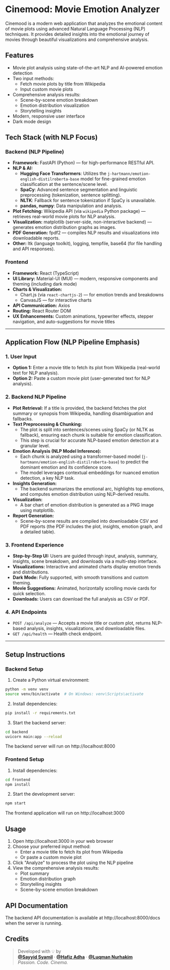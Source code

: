 # Cinemood: Movie Emotion Analyzer

Cinemood is a modern web application that analyzes the emotional content of movie plots using advanced Natural Language Processing (NLP) techniques. It provides detailed insights into the emotional journey of movies through beautiful visualizations and comprehensive analysis.

## Features

- Movie plot analysis using state-of-the-art NLP and AI-powered emotion detection
- Two input methods:
  - Fetch movie plots by title from Wikipedia
  - Input custom movie plots
- Comprehensive analysis results:
  - Scene-by-scene emotion breakdown
  - Emotion distribution visualization
  - Storytelling insights
- Modern, responsive user interface
- Dark mode design

## Tech Stack (with NLP Focus)

### Backend (NLP Pipeline)
- **Framework:** FastAPI (Python) — for high-performance RESTful API.
- **NLP & AI:**
  - **Hugging Face Transformers**: Utilizes the `j-hartmann/emotion-english-distilroberta-base` model for fine-grained emotion classification at the sentence/scene level.
  - **SpaCy**: Advanced sentence segmentation and linguistic preprocessing (tokenization, sentence splitting).
  - **NLTK**: Fallback for sentence tokenization if SpaCy is unavailable.
  - **pandas, numpy**: Data manipulation and analysis.
- **Plot Fetching:** Wikipedia API (via `wikipedia` Python package) — retrieves real-world movie plots for NLP analysis.
- **Visualization:** matplotlib (server-side, non-interactive backend) — generates emotion distribution graphs as images.
- **PDF Generation:** fpdf2 — compiles NLP results and visualizations into downloadable reports.
- **Other:** ltk (language toolkit), logging, tempfile, base64 (for file handling and API responses).

### Frontend
- **Framework:** React (TypeScript)
- **UI Library:** Material-UI (MUI) — modern, responsive components and theming (including dark mode)
- **Charts & Visualization:**
  - Chart.js (via `react-chartjs-2`) — for emotion trends and breakdowns
  - CanvasJS — for interactive charts
- **API Communication:** Axios
- **Routing:** React Router DOM
- **UX Enhancements:** Custom animations, typewriter effects, stepper navigation, and auto-suggestions for movie titles

---

## Application Flow (NLP Pipeline Emphasis)

### 1. User Input
- **Option 1:** Enter a movie title to fetch its plot from Wikipedia (real-world text for NLP analysis).
- **Option 2:** Paste a custom movie plot (user-generated text for NLP analysis).

### 2. Backend NLP Pipeline
- **Plot Retrieval:** If a title is provided, the backend fetches the plot summary or synopsis from Wikipedia, handling disambiguation and fallbacks.
- **Text Preprocessing & Chunking:**
  - The plot is split into sentences/scenes using SpaCy (or NLTK as fallback), ensuring each chunk is suitable for emotion classification.
  - This step is crucial for accurate NLP-based emotion detection at a granular level.
- **Emotion Analysis (NLP Model Inference):**
  - Each chunk is analyzed using a transformer-based model (`j-hartmann/emotion-english-distilroberta-base`) to predict the dominant emotion and its confidence score.
  - The model leverages contextual embeddings for nuanced emotion detection, a key NLP task.
- **Insights Generation:**
  - The backend summarizes the emotional arc, highlights top emotions, and computes emotion distribution using NLP-derived results.
- **Visualization:**
  - A bar chart of emotion distribution is generated as a PNG image using matplotlib.
- **Report Generation:**
  - Scene-by-scene results are compiled into downloadable CSV and PDF reports (the PDF includes the plot, insights, emotion graph, and a detailed table).

### 3. Frontend Experience
- **Step-by-Step UI:** Users are guided through input, analysis, summary, insights, scene breakdown, and downloads via a multi-step interface.
- **Visualizations:** Interactive and animated charts display emotion trends and distributions.
- **Dark Mode:** Fully supported, with smooth transitions and custom theming.
- **Movie Suggestions:** Animated, horizontally scrolling movie cards for quick selection.
- **Downloads:** Users can download the full analysis as CSV or PDF.

### 4. API Endpoints
- `POST /api/analyze` — Accepts a movie title or custom plot, returns NLP-based analysis, insights, visualizations, and downloadable files.
- `GET /api/health` — Health check endpoint.

---

## Setup Instructions

### Backend Setup

1. Create a Python virtual environment:
```bash
python -m venv venv
source venv/bin/activate  # On Windows: venv\Scripts\activate
```

2. Install dependencies:
```bash
pip install -r requirements.txt
```

3. Start the backend server:
```bash
cd backend
uvicorn main:app --reload
```

The backend server will run on http://localhost:8000

### Frontend Setup

1. Install dependencies:
```bash
cd frontend
npm install
```

2. Start the development server:
```bash
npm start
```

The frontend application will run on http://localhost:3000

## Usage

1. Open http://localhost:3000 in your web browser
2. Choose your preferred input method:
   - Enter a movie title to fetch its plot from Wikipedia
   - Or paste a custom movie plot
3. Click "Analyze" to process the plot using the NLP pipeline
4. View the comprehensive analysis results:
   - Plot summary
   - Emotion distribution graph
   - Storytelling insights
   - Scene-by-scene emotion breakdown

## API Documentation

The backend API documentation is available at http://localhost:8000/docs when the server is running.


## Credits

> Developed with 💡 by  
> **[@Sayyid Syamil](https://github.com/sayyidsyamil)** · **[@Hafiz Adha](https://github.com/hafizadha)** · **[@Luqman Nurhakim](https://github.com/lqmannn4)**  
> _Passion. Code. Cinema._

